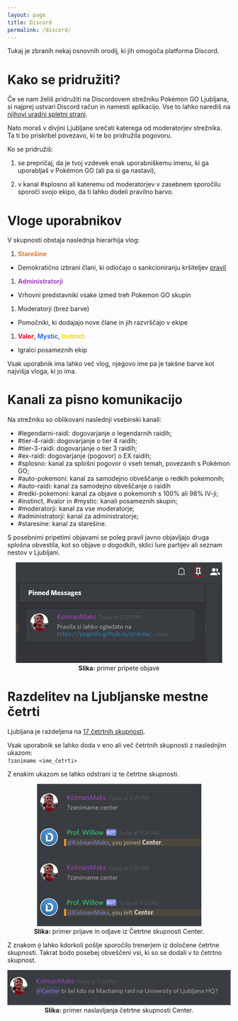 ```yaml
---
layout: page
title: Discord
permalink: /discord/
---
```

Tukaj je zbranih nekaj osnovnih orodij, ki jih omogoča platforma Discord.

# Kako se pridružiti?

Če se nam želiš pridružiti na Discordovem strežniku Pokémon GO Ljubljana, si
najprej ustvari Discord račun in namesti aplikacijo. Vse to lahko narediš na
[njihovi uradni spletni strani](https://discordapp.com/).

Nato moraš v divjini Ljubljane srečati katerega od moderatorjev strežnika. Ta ti
bo priskrbel povezavo, ki te bo pridružila pogovoru.

Ko se pridružiš:

  1. se prepričaj, da je tvoj vzdevek enak uporabniškemu imenu, ki ga uporabljaš
  v Pokémon GO (ali pa si ga nastavi),

  2. v kanal #splosno ali kateremu od moderatorjev v zasebnem sporočilu sporoči
  svojo ekipo, da ti lahko dodeli pravilno barvo.

# Vloge uporabnikov

V skupnosti obstaja naslednja hierarhija vlog:
 1. <span style="color: #e37929"><b>Starešine</b></span>
   - Demokratično izbrani člani, ki odločajo o sankcioniranju kršiteljev [pravil](/pravila/)
 1. <span style="color: #9c46b7"><b> Administratorji</b></span>
   - Vrhovni predstavniki vsake izmed treh Pokemon GO skupin
 1. Moderatorji (brez barve)
   - Pomočniki, ki dodajajo nove člane in jih razvrščajo v ekipe
 1. <span style="color: #f00022"><b> Valor</b></span>, <span style="color: #3568ef"><b>Mystic</b></span>, <span style="color: #f6d500"><b>Instinct</b></span>
   - Igralci posameznih ekip

Vsak uporabnik ima lahko več vlog, njegovo ime pa je takšne barve kot najvišja
vloga, ki jo ima.


# Kanali za pisno komunikacijo

Na strežniku so oblikovani naslednji vsebinski kanali:

 - #legendarni-raidi: dogovarjanje o legendarnih raidih;
 - #tier-4-raidi: dogovarjanje o tier 4 raidih;
 - #tier-3-raidi: dogovarjanje o tier 3 raidih;
 - #ex-raidi: dogovarjanje (pogovor) o EX raidih;
 - #splosno: kanal za splošni pogovor o vseh temah, povezanih s Pokémon GO;
 - #auto-pokemoni: kanal za samodejno obveščanje o redkih pokemonih;
 - #auto-raidi: kanal za samodejno obveščanje o raidih
 - #redki-pokemoni: kanal za objave o pokemonih s 100% ali 98% IV-ji;
 - #instinct, #valor in #mystic: kanali posameznih skupin;
 - #moderatorji: kanal za vse moderatorje;
 - #administratorji: kanal za administratorje;
 - #staresine: kanal za starešine.

S posebnimi pripetimi objavami se poleg pravil javno objavljajo druga splošna
obvestila, kot so objave o dogodkih, sklici lure partijev ali seznam nestov v
Ljubljani.

<center>
    <img src="/assets/img/rules/pinned_red.png" title="Pripete objave"/>
    <br>
    <b>Slika:</b> primer pripete objave
</center>

# Razdelitev na Ljubljanske mestne četrti

Ljubljana je razdeljena na [17 četrtnih skupnosti](https://sl.wikipedia.org/wiki/%C4%8Cetrtna_skupnost_Ljubljane).

Vsak uporabnik se lahko doda v eno ali več četrtnih skupnosti z naslednjim
ukazom:<br>
`?zanimame <ime_četrti>`

Z enakim ukazom se lahko odstrani iz te četrtne skupnosti.

<center>
    <img src="/assets/img/rules/zanimame.png" title="Zanimame Center"/>
    <br>
    <b>Slika:</b> primer prijave in odjave iz Četrtne skupnosti Center.
</center>

Z znakom `@` lahko kdorkoli pošlje sporočilo trenerjem iz določene četrtne
skupnosti. Takrat bodo posebej obveščeni vsi, ki so se dodali v to četrtno
skupnost.

<center>
    <img src="/assets/img/rules/center_tag.png" title="@Center"/>
    <br>
    <b>Slika:</b> primer naslavljanja četrtne skupnosti Center.
</center>
